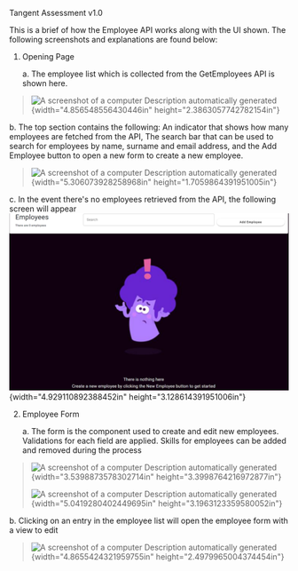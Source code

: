 
Tangent Assessment v1.0

This is a brief of how the Employee API works along with the UI shown.
The following screenshots and explanations are found below:

1.  Opening Page

    a.  The employee list which is collected from the GetEmployees API
        is shown here.

> ![A screenshot of a computer Description automatically
> generated](./image1.png){width="4.856548556430446in"
> height="2.3863057742782154in"}

b.  The top section contains the following: An indicator that shows how
    many employees are fetched from the API, The search bar that can be
    used to search for employees by name, surname and email address, and
    the Add Employee button to open a new form to create a new employee.

> ![A screenshot of a computer Description automatically
> generated](./image2.png){width="5.306073928258968in"
> height="1.7059864391951005in"}

c.  In the event there's no employees retrieved from the API, the
    following screen will appear
    ![](./image3.png){width="4.929110892388452in"
    height="3.128614391951006in"}


2.  Employee Form

    a.  The form is the component used to create and edit new employees.
        Validations for each field are applied. Skills for employees can
        be added and removed during the process

> ![A screenshot of a computer Description automatically
> generated](./image4.png){width="3.5398873578302714in"
> height="3.3998764216972877in"}
>
> ![A screenshot of a computer Description automatically
> generated](./image5.png){width="5.0419280402449695in"
> height="3.1963123359580052in"}

b.  Clicking on an entry in the employee list will open the employee
    form with a view to edit

> ![A screenshot of a computer Description automatically
> generated](./image6.png){width="4.8655424321959755in"
> height="2.4979965004374454in"}
